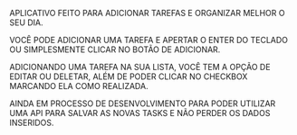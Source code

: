 APLICATIVO FEITO PARA ADICIONAR TAREFAS E ORGANIZAR MELHOR O SEU DIA.

VOCÊ PODE ADICIONAR UMA TAREFA E APERTAR O ENTER DO TECLADO OU SIMPLESMENTE CLICAR NO BOTÃO DE ADICIONAR.

ADICIONANDO UMA TAREFA NA SUA LISTA, VOCÊ TEM A OPÇÃO DE EDITAR OU DELETAR, ALÉM DE PODER CLICAR NO CHECKBOX MARCANDO ELA COMO REALIZADA.

AINDA EM PROCESSO DE DESENVOLVIMENTO PARA PODER UTILIZAR UMA API PARA SALVAR AS NOVAS TASKS E NÃO PERDER OS DADOS INSERIDOS.